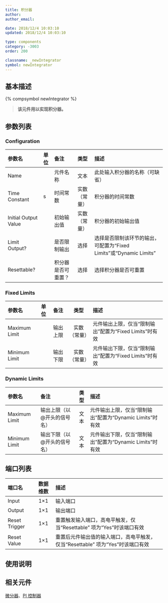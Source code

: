 ```yaml
---
title: 积分器
author:
author_email:

date: 2018/12/4 10:03:10
updated: 2018/12/4 10:03:10

type: components
category: -3003
order: 200

classname: _newIntegrator
symbol: newIntegrator
---
```


## 基本描述

{% compsymbol newIntegrator %}

> **该元件用以实现积分器。**

## 参数列表

### Configuration

| 参数名               | 单位 | 备注               |     类型     | 描述                                                               |
| :------------------- | :--- | :----------------- | :----------: | :----------------------------------------------------------------- |
| Name                 |      | 元件名称           |     文本     | 此处输入积分器的名称（可缺省）                                     |
| Time Constant        | s    | 时间常数           | 实数（常量） | 积分器的时间常数                                                   |
| Initial Output Value |      | 初始输出值         | 实数（常量） | 积分器的初始输出值                                                 |
| Limit Output?        |      | 是否限制输出       |     选择     | 选择是否限制该环节的输出，可配置为“Fixed Limits”或“Dynamic Limits” |
| Resettable?          |      | 积分器是否可重置？ |     选择     | 选择积分器是否可重置                                               |

### Fixed Limits

| 参数名        | 单位 | 备注     |     类型     | 描述                                                   |
| :------------ | :--- | :------- | :----------: | :----------------------------------------------------- |
| Maximum Limit |      | 输出上限 | 实数（常量） | 元件输出上限，仅当“限制输出”配置为“Fixed Limits”时有效 |
| Minimum Limit |      | 输出下限 | 实数（常量） | 元件输出下限，仅当“限制输出”配置为“Fixed Limits”时有效 |

### Dynamic Limits

| 参数名        | 备注                        | 类型 | 描述                                                     |
| :------------ | :-------------------------- | :--: | :------------------------------------------------------- |
| Maximum Limit | 输出上限（以@开头的信号名） | 文本 | 元件输出上限，仅当“限制输出”配置为“Dynamic Limits”时有效 |
| Minimum Limit | 输出下限（以@开头的信号名） | 文本 | 元件输出下限，仅当“限制输出”配置为“Dynamic Limits”时有效 |

## 端口列表

| 端口名        | 数据维数 | 描述                                                                           |
| :------------ | :------: | :----------------------------------------------------------------------------- |
| Input         |   1×1    | 输入端口                                                                       |
| Output        |   1×1    | 输出端口                                                                       |
| Reset Trigger |   1×1    | 重置触发输入端口，高电平触发，仅当“Resettable” 项为“Yes”时该端口有效           |
| Reset Value   |   1×1    | 重置后元件输出值的输入端口，高电平触发，仅当“Resettable” 项为“Yes”时该端口有效 |

## 使用说明

## 相关元件

[微分器](comp_newDerivative.md)、[PI 控制器](comp_newPICtrl.md)
